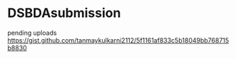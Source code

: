 # DSBDAsubmission


pending uploads
https://gist.github.com/tanmaykulkarni2112/5f1161af833c5b18049bb768715b8830

